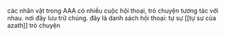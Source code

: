 các nhân vật trong AAA có nhiều cuộc hội thoại, trò chuyện tương tác với nhau. nơi đây lưu trữ chúng. 
đây là danh sách hội thoại: 
	tự sự
		[[tự sự của azath]]
	trò chuyện
		
